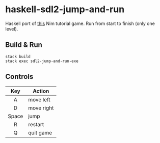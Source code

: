 # haskell-sdl2-jump-and-run

Haskell port of [this][nim tutorial] Nim tutorial game. Run from start to finish (only one level).

[nim tutorial]: https://hookrace.net/blog/writing-a-2d-platform-game-in-nim-with-sdl2/

## Build & Run

```
stack build
stack exec sdl2-jump-and-run-exe
```

## Controls

| Key   | Action        |
| :--:  | ------------- |
| A     | move left     |
| D     | move right    |
| Space | jump          |
| R     | restart       |
| Q     | quit game     |
